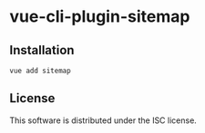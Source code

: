# vue-cli-plugin-sitemap

## Installation

```
vue add sitemap
```

## License

This software is distributed under the ISC license.
